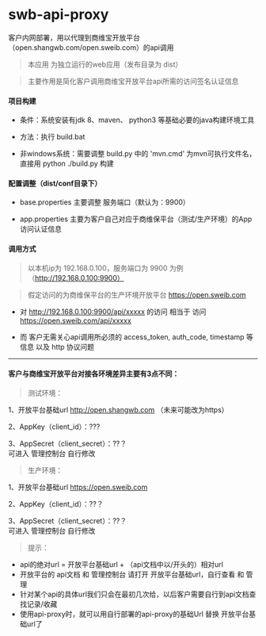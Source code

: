 # swb-api-proxy
客户内网部署，用以代理到商维宝开放平台（open.shangwb.com/open.sweib.com）的api调用

> 本应用 为独立运行的web应用（发布目录为 dist）

> 主要作用是简化客户调用商维宝开放平台api所需的访问签名认证信息


#### 项目构建
- 条件：系统安装有jdk 8、maven、 python3 等基础必要的java构建环境工具

- 方法：执行 build.bat

- 非windows系统：需要调整 build.py 中的 'mvn.cmd' 为mvn可执行文件名，直接用 python ./build.py 构建


#### 配置调整（dist/conf目录下）
- base.properties 主要调整 服务端口（默认为：9900）

- app.properties 主要为客户自己对应于商维保平台（测试/生产环境）的App访问认证信息


#### 调用方式
> 以本机ip为 192.168.0.100，服务端口为 9900 为例（http://192.168.0.100:9900）

> 假定访问的为商维保平台的生产环境开放平台 https://open.sweib.com

- 对 http://192.168.0.100:9900/api/xxxxx 的访问 相当于 访问 https://open.sweib.com/api/xxxxx

- 而 客户无需关心api调用所必须的 access_token, auth_code, timestamp 等信息 以及 http 协议问题

---
#### 客户与商维宝开放平台对接各环境差异主要有3点不同：

> 测试环境：

1、开放平台基础url  http://open.shangwb.com   （未来可能改为https）

2、AppKey（client_id）：???

3、AppSecret（client_secret）：??？  
    可进入 管理控制台 自行修改

> 生产环境：

1、开放平台基础url  https://open.sweib.com

2、AppKey（client_id）：??？

3、AppSecret（client_secret）：??？  
    可进入 管理控制台 自行修改

> 提示：
- api的绝对url =  开放平台基础url + （api文档中以/开头的）相对url
- 开放平台的 api文档 和 管理控制台 请打开 开放平台基础url，自行查看 和 管理
- 针对某个api的具体url我们只会在最初几次给，以后客户需要自行到api文档查找记录/收藏
- 使用api-proxy时，就可以用自行部署的api-proxy的基础Url 替换 开放平台基础url了
